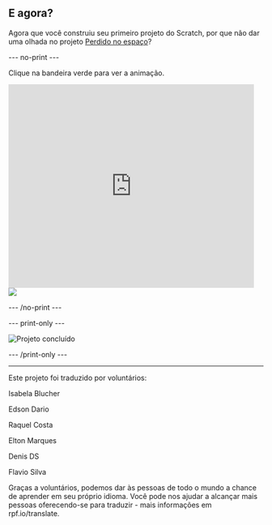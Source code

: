 ## E agora?

Agora que você construiu seu primeiro projeto do Scratch, por que não dar uma olhada no projeto [Perdido no espaço](https://projects.raspberrypi.org/pt-BR/projects/lost-in-space?utm_source=pathway&utm_medium=whatnext&utm_campaign=projects)?

--- no-print ---

Clique na bandeira verde para ver a animação.

<div class="scratch-preview">
  <iframe allowtransparency="true" width="485" height="402" src="https://scratch.mit.edu/projects/embed/400323927/?autostart=false" frameborder="0" scrolling="no"></iframe>
  <img src="images/space-final.png">
</div>

--- /no-print ---

--- print-only ---

![Projeto concluído](images/space-final.png)

--- /print-only ---


***
Este projeto foi traduzido por voluntários:

Isabela Blucher

Edson Dario

Raquel Costa

Elton Marques

Denis DS

Flavio Silva

Graças a voluntários, podemos dar às pessoas de todo o mundo a chance de aprender em seu próprio idioma. Você pode nos ajudar a alcançar mais pessoas oferecendo-se para traduzir - mais informações em rpf.io/translate.
